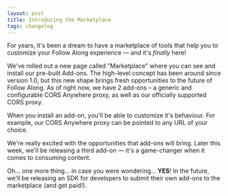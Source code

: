 ```yaml
---
layout: post
title: Introducing the Marketplace
tags: changelog
---
```


For years, it's been a dream to have a marketplace of tools that help you to customize your Follow Along experience &mdash; and it's *finally* here!

We've rolled out a new page called "Marketplace" where you can see and install our pre-built Add-ons. The high-level concept has been around since version 1.0, but this new shape brings fresh opportunities to the future of Follow Along. As of right now, we have 2 add-ons – a generic and configurable CORS Anywhere proxy, as well as our officially supported CORS proxy.

When you install an add-on, you'll be able to customize it's behaviour. For example, our CORS Anywhere proxy can be pointed to any URL of your choice.

We're really excited with the opportunities that add-ons will bring. Later this week, we'll be releasing a third add-on &mdash; it's a game-changer when it comes to consuming content.

Oh... one more thing... in case you were wondering... **YES**! In the future, we'll be releasing an SDK for developers to submit their own add-ons to the marketplace (and get paid!).
